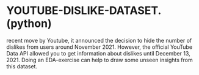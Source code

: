 # YOUTUBE-DISLIKE-DATASET.(python)

recent move by Youtube, it announced the decision to hide the number of dislikes from users around November 2021.
However, the official YouTube Data API allowed you to get information about dislikes until December 13, 2021. 
Doing an EDA-exercise can help to draw some unseen insights from this dataset.
